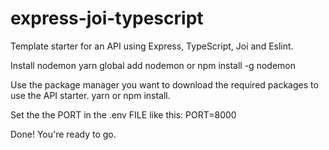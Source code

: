 # express-joi-typescript
Template starter for an API using Express, TypeScript, Joi and Eslint.

Install nodemon
yarn global add nodemon or npm install -g nodemon

Use the package manager you want to download the required packages to use the API starter.
yarn or npm install.

Set the the PORT in the .env FILE like this:
PORT=8000

Done! You're ready to go.
